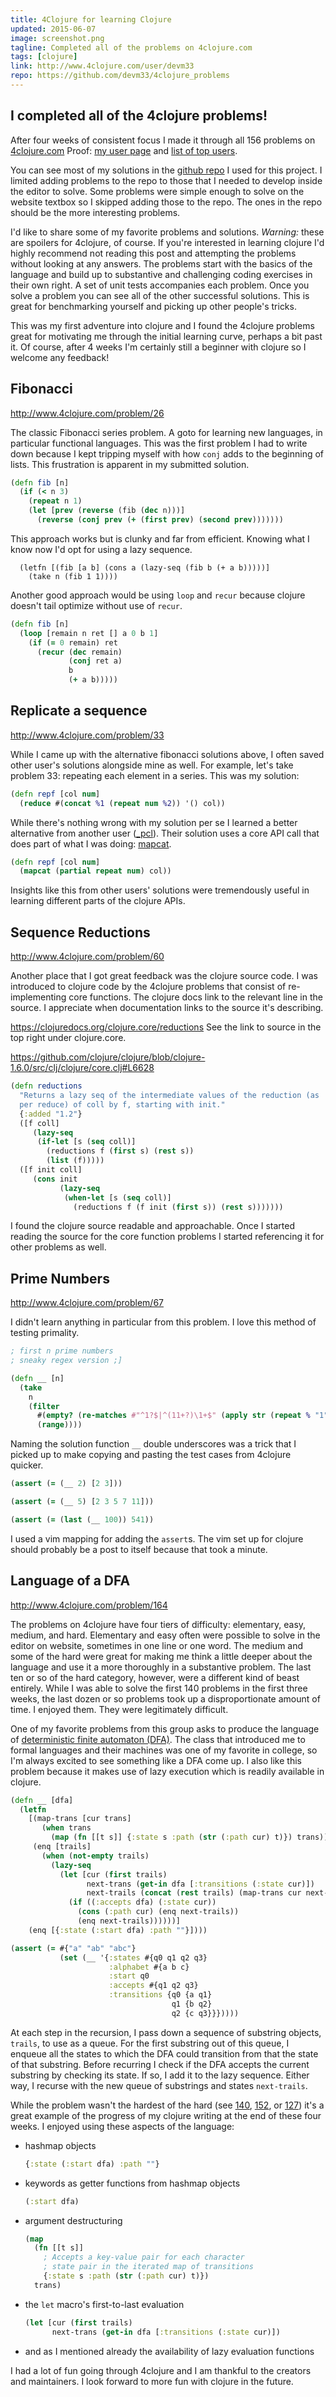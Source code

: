 ```yaml
---
title: 4Clojure for learning Clojure
updated: 2015-06-07
image: screenshot.png
tagline: Completed all of the problems on 4clojure.com
tags: [clojure]
link: http://www.4clojure.com/user/devm33
repo: https://github.com/devm33/4clojure_problems
---
```


## I completed all of the 4clojure problems!

After four weeks of consistent focus I made it through all 156 problems on
[4clojure.com][4clojure] Proof: [my user page][devm33] and [list of top
users][users].

You can see most of my solutions in the [github repo][github] I used for this
project. I limited adding problems to the repo to those that I needed to develop
inside the editor to solve. Some problems were simple enough to solve on the
website textbox so I skipped adding those to the repo. The ones in the repo
should be the more interesting problems.

I'd like to share some of my favorite problems and solutions. _Warning:_ these
are spoilers for 4clojure, of course. If you're interested in learning clojure
I'd highly recommend not reading this post and attempting the problems without
looking at any answers. The problems start with the basics of the language and
build up to substantive and challenging coding exercises in their own right. A
set of unit tests accompanies each problem. Once you solve a problem you can see
all of the other successful solutions. This is great for benchmarking yourself
and picking up other people's tricks.

This was my first adventure into clojure and I found the 4clojure problems great
for motivating me through the initial learning curve, perhaps a bit past it. Of
course, after 4 weeks I'm certainly still a beginner with clojure so I welcome
any feedback!

## Fibonacci

<http://www.4clojure.com/problem/26>

The classic Fibonacci series problem. A goto for learning new languages, in
particular functional languages. This was the first problem I had to write down
because I kept tripping myself with how `conj` adds to the beginning of lists.
This frustration is apparent in my submitted solution.

```clojure
(defn fib [n]
  (if (< n 3)
    (repeat n 1)
    (let [prev (reverse (fib (dec n)))]
      (reverse (conj prev (+ (first prev) (second prev)))))))
```

This approach works but is clunky and far from efficient. Knowing what I know
now I'd opt for using a lazy sequence.

```clojure(defn fib [n]
  (letfn [(fib [a b] (cons a (lazy-seq (fib b (+ a b)))))]
    (take n (fib 1 1))))
```

Another good approach would be using `loop` and `recur` because clojure doesn't
tail optimize without use of `recur`.

```clojure
(defn fib [n]
  (loop [remain n ret [] a 0 b 1]
    (if (= 0 remain) ret
      (recur (dec remain)
             (conj ret a)
             b
             (+ a b)))))
```

## Replicate a sequence

<http://www.4clojure.com/problem/33>

While I came up with the alternative fibonacci solutions above, I often saved
other user's solutions alongside mine as well. For example, let's take problem
33: repeating each element in a series. This was my solution:

```clojure
(defn repf [col num]
  (reduce #(concat %1 (repeat num %2)) '() col))
```

While there's nothing wrong with my solution per se I learned a better
alternative from another user ([\_pcl][pcl]). Their solution uses a core API
call that does part of what I was doing: [mapcat][mapcat].

```clojure
(defn repf [col num]
  (mapcat (partial repeat num) col))
```

Insights like this from other users' solutions were tremendously useful in
learning different parts of the clojure APIs.

## Sequence Reductions

<http://www.4clojure.com/problem/60>

Another place that I got great feedback was the clojure source code. I was
introduced to clojure code by the 4clojure problems that consist of
re-implementing core functions. The clojure docs link to the relevant line in
the source. I appreciate when documentation links to the source it's describing.

<https://clojuredocs.org/clojure.core/reductions> See the link to source in the
top right under clojure.core.

<https://github.com/clojure/clojure/blob/clojure-1.6.0/src/clj/clojure/core.clj#L6628>

```clojure
(defn reductions
  "Returns a lazy seq of the intermediate values of the reduction (as
  per reduce) of coll by f, starting with init."
  {:added "1.2"}
  ([f coll]
     (lazy-seq
      (if-let [s (seq coll)]
        (reductions f (first s) (rest s))
        (list (f)))))
  ([f init coll]
     (cons init
           (lazy-seq
            (when-let [s (seq coll)]
              (reductions f (f init (first s)) (rest s)))))))
```

I found the clojure source readable and approachable. Once I started reading the
source for the core function problems I started referencing it for other
problems as well.

## Prime Numbers

<http://www.4clojure.com/problem/67>

I didn't learn anything in particular from this problem. I love this method of
testing primality.

```clojure
; first n prime numbers
; sneaky regex version ;]

(defn __ [n]
  (take
    n
    (filter
      #(empty? (re-matches #"^1?$|^(11+?)\1+$" (apply str (repeat % "1"))))
      (range))))
```

Naming the solution function `__` double underscores was a trick that I picked
up to make copying and pasting the test cases from 4clojure quicker.

```clojure
(assert (= (__ 2) [2 3]))

(assert (= (__ 5) [2 3 5 7 11]))

(assert (= (last (__ 100)) 541))
```

I used a vim mapping for adding the `assert`s. The vim set up for clojure should
probably be a post to itself because that took a minute.

## Language of a DFA

<http://www.4clojure.com/problem/164>

The problems on 4clojure have four tiers of difficulty: elementary, easy,
medium, and hard. Elementary and easy often were possible to solve in the editor
on website, sometimes in one line or one word. The medium and some of the hard
were great for making me think a little deeper about the language and use it a
more thoroughly in a substantive problem. The last ten or so of the hard
category, however, were a different kind of beast entirely. While I was able to
solve the first 140 problems in the first three weeks, the last dozen or so
problems took up a disproportionate amount of time. I enjoyed them. They were
legitimately difficult.

One of my favorite problems from this group asks to produce the language of
[deterministic finite automaton (DFA)][dfa]. The class that introduced me to
formal languages and their machines was one of my favorite in college, so I'm
always excited to see something like a DFA come up. I also like this problem
because it makes use of lazy execution which is readily available in clojure.

```clojure
(defn __ [dfa]
  (letfn
    [(map-trans [cur trans]
       (when trans
         (map (fn [[t s]] {:state s :path (str (:path cur) t)}) trans)))
     (enq [trails]
       (when (not-empty trails)
         (lazy-seq
           (let [cur (first trails)
                 next-trans (get-in dfa [:transitions (:state cur)])
                 next-trails (concat (rest trails) (map-trans cur next-trans))]
             (if ((:accepts dfa) (:state cur))
               (cons (:path cur) (enq next-trails))
               (enq next-trails))))))]
    (enq [{:state (:start dfa) :path ""}])))

(assert (= #{"a" "ab" "abc"}
           (set (__ '{:states #{q0 q1 q2 q3}
                      :alphabet #{a b c}
                      :start q0
                      :accepts #{q1 q2 q3}
                      :transitions {q0 {a q1}
                                    q1 {b q2}
                                    q2 {c q3}}}))))
```

At each step in the recursion, I pass down a sequence of substring objects,
`trails`, to use as a queue. For the first substring out of this queue, I
enqueue all the states to which the DFA could transition from that the state of
that substring. Before recurring I check if the DFA accepts the current
substring by checking its state. If so, I add it to the lazy sequence. Either
way, I recurse with the new queue of substrings and states `next-trails`.

While the problem wasn't the hardest of the hard (see [140][140], [152][152], or
[127][127]) it's a great example of the progress of my clojure writing at the
end of these four weeks. I enjoyed using these aspects of the language:

- hashmap objects

  ```clojure
  {:state (:start dfa) :path ""}
  ```

- keywords as getter functions from hashmap objects

  ```clojure
  (:start dfa)
  ```

- argument destructuring

  ```clojure
  (map
    (fn [[t s]]
      ; Accepts a key-value pair for each character
      ; state pair in the iterated map of transitions
      {:state s :path (str (:path cur) t)})
    trans)
  ```

- the `let` macro's first-to-last evaluation

  ```clojure
  (let [cur (first trails)
        next-trans (get-in dfa [:transitions (:state cur)])
  ```

- and as I mentioned already the availability of lazy evaluation functions

I had a lot of fun going through 4clojure and I am thankful to the creators and
maintainers. I look forward to more fun with clojure in the future.

[4clojure]: http://www.4clojure.com/
[devm33]: http://www.4clojure.com/user/devm33
[users]: http://www.4clojure.com/users
[github]: https://github.com/devm33/4clojure_problems
[mapcat]: https://clojuredocs.org/clojure.core/mapcat
[dfa]: http://en.wikipedia.org/wiki/Deterministic_finite_automaton
[140]: http://www.4clojure.com/problem/140
[152]: http://www.4clojure.com/problem/152
[127]: http://www.4clojure.com/problem/127
[pcl]: http://www.4clojure.com/user/_pcl
